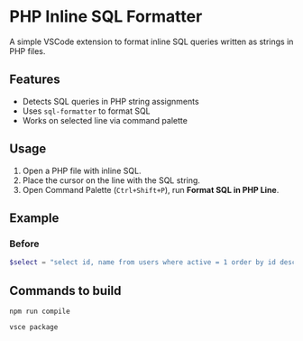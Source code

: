# PHP Inline SQL Formatter

A simple VSCode extension to format inline SQL queries written as strings in PHP files.

## Features

- Detects SQL queries in PHP string assignments
- Uses `sql-formatter` to format SQL
- Works on selected line via command palette

## Usage

1. Open a PHP file with inline SQL.
2. Place the cursor on the line with the SQL string.
3. Open Command Palette (`Ctrl+Shift+P`), run **Format SQL in PHP Line**.

## Example

### Before

```php
$select = "select id, name from users where active = 1 order by id desc";
```

## Commands to build

```npm
npm run compile
```

```npm
vsce package
```
